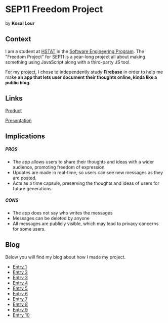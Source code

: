 # SEP11 Freedom Project
by **Kosal Lour**

## Context
I am a student at [HSTAT](https://www.hstat.org/) in the [Software Engineering Program](https://hstatsep.github.io/). The "Freedom Project" for SEP11 is a year-long project all about making something using JavaScript along with a third-party JS tool.

For my project, I chose to independently study **Firebase** in order to help me make **an app that lets user document their thoughts online, kinda like a public blog.**

## Links

[Product](https://kosall5220.github.io/sep11-freedom-project/)

[Presentation](https://docs.google.com/presentation/d/1t1ke4X_dKz6q6seWBYh9dFdl-pZRHLSRVD_Oe5__5dg/edit?usp=sharing)

## Implications
##### PROS
* The app allows users to share their thoughts and ideas with a wider audience, promoting freedom of expression.
* Updates are made in real-time, so users can see new messages as they are posted.
* Acts as a time capsule, preserving the thoughts and ideas of users for future generations.
##### CONS
* The app does not say who writes the messages
* Messages can be deleted by anyone
* All messages are publicly visible, which may lead to privacy concerns for some users.


## Blog
Below you will find my blog about how I made my project.

* [Entry 1](blog/entry01.md)
* [Entry 2](blog/entry02.md)
* [Entry 3](blog/entry03.md)
* [Entry 4](blog/entry04.md)
* [Entry 5](blog/entry05.md)
* [Entry 6](blog/entry06.md)
* [Entry 7](blog/entry07.md)
* [Entry 8](blog/entry08.md)
* [Entry 9](blog/entry09.md)
* [Entry 10](blog/entry10.md)
